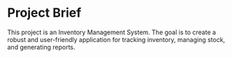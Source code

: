 # Project Brief

This project is an Inventory Management System. The goal is to create a robust and user-friendly application for tracking inventory, managing stock, and generating reports.
